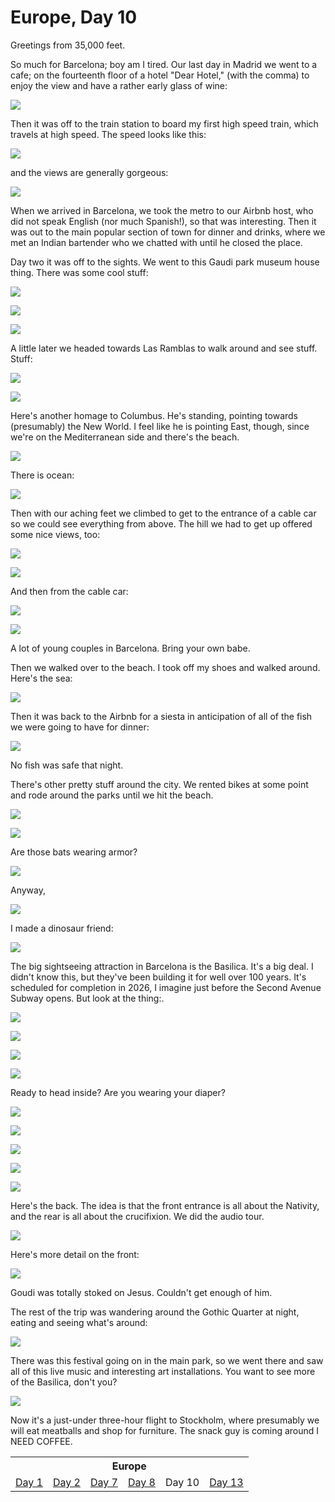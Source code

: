 Europe, Day 10
==============
Greetings from 35,000 feet.

So much for Barcelona; boy am I tired. Our last day in Madrid we went to a
cafe; on the fourteenth floor of a hotel "Dear Hotel," (with the comma) to
enjoy the view and have a rather early glass of wine:

![](../site/europe10-11_small.jpg)

Then it was off to the train station to board my first high speed train, which
travels at high speed. The speed looks like this:

![](../site/europe10-13_small.jpg)

and the views are generally gorgeous:

![](../site/europe10-12_small.jpg)

When we arrived in Barcelona, we took the metro to our Airbnb host, who did not
speak English (nor much Spanish!), so that was interesting. Then it was out to
the main popular section of town for dinner and drinks, where we met an Indian
bartender who we chatted with until he closed the place.

Day two it was off to the sights. We went to this Gaudi park museum house
thing. There was some cool stuff:

![](../site/europe10-15_small.jpg)

![](../site/europe10-14_small.jpg)

![](../site/europe10-17_small.jpg)

A little later we headed towards Las Ramblas to walk around and see stuff.
Stuff:

![](../site/europe10-16_small.jpg)

![](../site/europe10-21_small.jpg)

Here's another homage to Columbus. He's standing, pointing towards (presumably)
the New World. I feel like he is pointing East, though, since we're on the
Mediterranean side and there's the beach.

![](../site/europe10-19_small.jpg)

There is ocean:

![](../site/europe10-26_small.jpg)

Then with our aching feet we climbed to get to the entrance of a cable car so
we could see everything from above. The hill we had to get up offered some nice
views, too:

![](../site/europe10-22_small.jpg)

![](../site/europe10-24_small.jpg)

And then from the cable car:

![](../site/europe10-27_small.jpg)

![](../site/europe10-28_small.jpg)

A lot of young couples in Barcelona. Bring your own babe. 

Then we walked over to the beach. I took off my shoes and walked around. Here's
the sea:

![](../site/europe10-29_small.jpg)

Then it was back to the Airbnb for a siesta in anticipation of all of the fish
we were going to have for dinner:

![](../site/europe10-30_small.jpg)

No fish was safe that night.

There's other pretty stuff around the city. We rented bikes at some point and
rode around the parks until we hit the beach. 

![](../site/europe10-31_small.jpg)

![](../site/europe10-32_small.jpg)

Are those bats wearing armor?

![](../site/europe10-33_small.jpg)

Anyway,

![](../site/europe10-34_small.jpg)

I made a dinosaur friend:

![](../site/europe10-1_small.jpg)

The big sightseeing attraction in Barcelona is the Basilica. It's a big deal. I
didn't know this, but they've been building it for well over 100 years. It's
scheduled for completion in 2026, I imagine just before the Second Avenue
Subway opens. But look at the thing:.

![](../site/europe10-2_small.jpg)

![](../site/europe10-3_small.jpg)

![](../site/europe10-4_small.jpg)

![](../site/europe10-5_small.jpg)

Ready to head inside? Are you wearing your diaper?

![](../site/europe10-6_small.jpg)

![](../site/europe10-7_small.jpg)

![](../site/europe10-8_small.jpg)

![](../site/europe10-9_small.jpg)

![](../site/europe10-10_small.jpg)

Here's the back. The idea is that the front entrance is all about the Nativity,
and the rear is all about the crucifixion. We did the audio tour.

![](../site/europe10-18_small.jpg)

Here's more detail on the front:

![](../site/europe10-20_small.jpg)

Goudi was totally stoked on Jesus. Couldn't get enough of him.

The rest of the trip was wandering around the Gothic Quarter at night, eating
and seeing what's around:

![](../site/europe10-23_small.jpg)

There was this festival going on in the main park, so we went there and saw all
of this live music and interesting art installations. You want to see more of
the Basilica, don't you?

![](../site/europe10-25_small.jpg)

Now it's a just-under three-hour flight to Stockholm, where presumably we will
eat meatballs and shop for furniture. The snack guy is coming around I NEED
COFFEE.

<table class="series">
  <tr><th colspan="6">Europe</th></tr>
  <tr>
    <td><a href="../site/europe1.html">Day 1</a></td>
    <td><a href="../site/europe2.html">Day 2</a></td>
    <td><a href="../site/europe7.html">Day 7</a></td>
    <td><a href="../site/europe8.html">Day 8</a></td>
    <td>Day 10</td>
    <td><a href="../site/europe13.html">Day 13</a></td>
  </tr>
</table>

